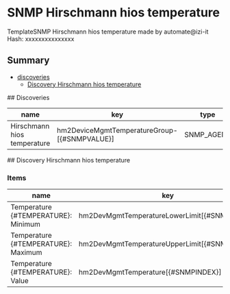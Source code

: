 # SNMP Hirschmann hios temperature
TemplateSNMP Hirschmann hios temperature made by automate@izi-it
Hash: xxxxxxxxxxxxxxx
## Summary
* [discoveries](#discoveries)
  * [Discovery Hirschmann hios temperature ](#discovery_hirschmann_hios_temperature
)
<a name="discoveries" />
## Discoveries

| name | key | type | delay |
| ------------- |------------- |------------- |------------- |
| Hirschmann hios temperature | hm2DeviceMgmtTemperatureGroup-[{#SNMPVALUE}] | SNMP_AGENT | 1m |

<a name="discovery_hirschmann_hios_temperature" />
## Discovery Hirschmann hios temperature

### Items

| name | key | type |
| ------------- |------------- |------------- |
| Temperature {#TEMPERATURE}: Minimum | hm2DevMgmtTemperatureLowerLimit[{#SNMPINDEX}] | SNMP_AGENT |
| Temperature {#TEMPERATURE}: Maximum | hm2DevMgmtTemperatureUpperLimit[{#SNMPINDEX}] | SNMP_AGENT |
| Temperature {#TEMPERATURE}: Value | hm2DevMgmtTemperature[{#SNMPINDEX}] | SNMP_AGENT |
